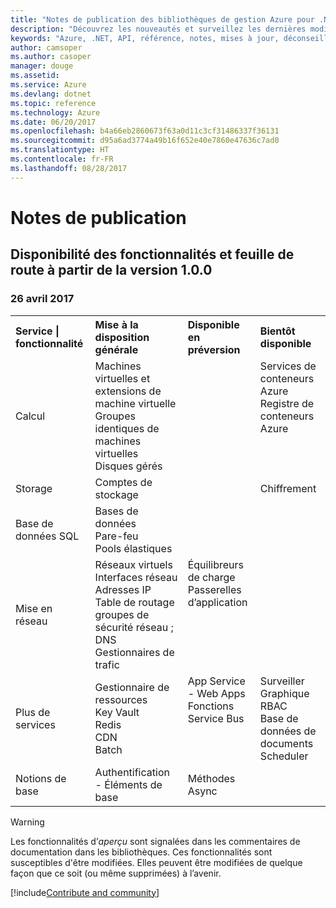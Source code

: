 ```yaml
---
title: "Notes de publication des bibliothèques de gestion Azure pour .NET | Microsoft Docs"
description: "Découvrez les nouveautés et surveillez les dernières modifications dans les bibliothèques de gestion Azure pour .NET."
keywords: "Azure, .NET, API, référence, notes, mises à jour, déconseiller"
author: camsoper
ms.author: casoper
manager: douge
ms.assetid: 
ms.service: Azure
ms.devlang: dotnet
ms.topic: reference
ms.technology: Azure
ms.date: 06/20/2017
ms.openlocfilehash: b4a66eb2860673f63a0d11c3cf31486337f36131
ms.sourcegitcommit: d95a6ad3774a49b16f652e40e7860e47636c7ad0
ms.translationtype: HT
ms.contentlocale: fr-FR
ms.lasthandoff: 08/28/2017
---
```

# <a name="release-notes"></a>Notes de publication 

## <a name="feature-availability-and-road-map-as-of-version-100"></a>Disponibilité des fonctionnalités et feuille de route à partir de la version 1.0.0 ##
### <a name="april-26-2017"></a>26 avril 2017

<table>
  <tr>
    <th align="left">Service | fonctionnalité</th>
    <th align="left">Mise à la disposition générale</th>
    <th align="left">Disponible en préversion</th>
    <th align="left">Bientôt disponible</th>
  </tr>
  <tr>
    <td>Calcul</td>
    <td>Machines virtuelles et extensions de machine virtuelle<br>Groupes identiques de machines virtuelles <br>Disques gérés</td>
    <td></td>
    <td valign="top">Services de conteneurs Azure<br>Registre de conteneurs Azure</td>
  </tr>
  <tr>
    <td>Storage</td>
    <td>Comptes de stockage</td>
    <td></td>
    <td>Chiffrement</td>
  </tr>
  <tr>
    <td>Base de données SQL</td>
    <td>Bases de données<br>Pare-feu<br>Pools élastiques</td>
    <td></td>
    <td valign="top"></td>
  </tr>
  <tr>
    <td>Mise en réseau</td>
    <td>Réseaux virtuels<br>Interfaces réseau<br>Adresses IP<br>Table de routage<br>groupes de sécurité réseau ;<br>DNS<br>Gestionnaires de trafic</td>
    <td valign="top">Équilibreurs de charge<br>Passerelles d’application</td>
    <td valign="top"></td>
  </tr>
  <tr>
    <td>Plus de services</td>
    <td>Gestionnaire de ressources<br>Key Vault<br>Redis<br>CDN<br>Batch</td>
    <td valign="top">App Service - Web Apps<br>Fonctions<br>Service Bus</td>
    <td valign="top">Surveiller<br>Graphique RBAC<br>Base de données de documents<br>Scheduler</td>
  </tr>
  <tr>
    <td>Notions de base</td>
    <td>Authentification - Éléments de base</td>
    <td>Méthodes Async</td>
    <td valign="top"></td>
  </tr>
</table>

> [!WARNING] 
> Les fonctionnalités d’*aperçu* sont signalées dans les commentaires de documentation dans les bibliothèques. Ces fonctionnalités sont susceptibles d'être modifiées. Elles peuvent être modifiées de quelque façon que ce soit (ou même supprimées) à l’avenir.

[!include[Contribute and community](includes/contribute.md)]
